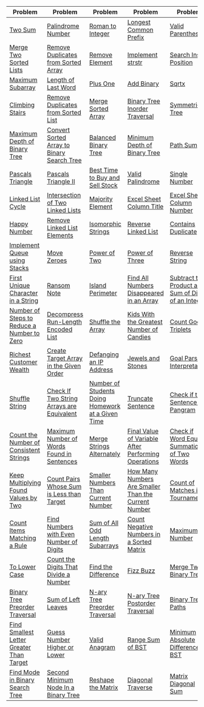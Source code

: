 | Problem                                   | Problem                                   | Problem                                   | Problem                                   | Problem                                   |
|-------------------------------------------|-------------------------------------------|-------------------------------------------|-------------------------------------------|-------------------------------------------|
| [Two Sum](#two-sum)                       | [Palindrome Number](#palindrome-number)   | [Roman to Integer](#roman-to-integer)     | [Longest Common Prefix](#longest-common-prefix) | [Valid Parentheses](#valid-parentheses)   |
| [Merge Two Sorted Lists](#merge-two-sorted-lists) | [Remove Duplicates from Sorted Array](#remove-duplicates-from-sorted-array) | [Remove Element](#remove-element)         | [Implement strstr](#implement-strstr)     | [Search Insert Position](#search-insert-position) |
| [Maximum Subarray](#maximum-subarray)     | [Length of Last Word](#length-of-last-word) | [Plus One](#plus-one)                     | [Add Binary](#add-binary)                 | [Sqrtx](#sqrtx)                           |
| [Climbing Stairs](#climbing-stairs)       | [Remove Duplicates from Sorted List](#remove-duplicates-from-sorted-list) | [Merge Sorted Array](#merge-sorted-array) | [Binary Tree Inorder Traversal](#binary-tree-inorder-traversal) | [Symmetric Tree](#symmetric-tree)         |
| [Maximum Depth of Binary Tree](#maximum-depth-of-binary-tree) | [Convert Sorted Array to Binary Search Tree](#convert-sorted-array-to-binary-search-tree) | [Balanced Binary Tree](#balanced-binary-tree) | [Minimum Depth of Binary Tree](#minimum-depth-of-binary-tree) | [Path Sum](#path-sum)                     |
| [Pascals Triangle](#pascals-triangle)    | [Pascals Triangle II](#pascals-triangle-ii) | [Best Time to Buy and Sell Stock](#best-time-to-buy-and-sell-stock) | [Valid Palindrome](#valid-palindrome)     | [Single Number](#single-number)           |
| [Linked List Cycle](#linked-list-cycle)  | [Intersection of Two Linked Lists](#intersection-of-two-linked-lists) | [Majority Element](#majority-element)     | [Excel Sheet Column Title](#excel-sheet-column-title) | [Excel Sheet Column Number](#excel-sheet-column-number) |
| [Happy Number](#happy-number)            | [Remove Linked List Elements](#remove-linked-list-elements) | [Isomorphic Strings](#isomorphic-strings) | [Reverse Linked List](#reverse-linked-list) | [Contains Duplicate](#contains-duplicate) |
| [Implement Queue using Stacks](#implement-queue-using-stacks) | [Move Zeroes](#move-zeroes)               | [Power of Two](#power-of-two)             | [Power of Three](#power-of-three)         | [Reverse String](#reverse-string)         |
| [First Unique Character in a String](#first-unique-character-in-a-string) | [Ransom Note](#ransom-note)               | [Island Perimeter](#island-perimeter)     | [Find All Numbers Disappeared in an Array](#find-all-numbers-disappeared-in-an-array) | [Subtract the Product and Sum of Digits of an Integer](#subtract-the-product-and-sum-of-digits-of-an-integer) |
| [Number of Steps to Reduce a Number to Zero](#number-of-steps-to-reduce-a-number-to-zero) | [Decompress Run-Length Encoded List](#decompress-run-length-encoded-list) | [Shuffle the Array](#shuffle-the-array)   | [Kids With the Greatest Number of Candies](#kids-with-the-greatest-number-of-candies) | [Count Good Triplets](#count-good-triplets) |
| [Richest Customer Wealth](#richest-customer-wealth) | [Create Target Array in the Given Order](#create-target-array-in-the-given-order) | [Defanging an IP Address](#defanging-an-ip-address) | [Jewels and Stones](#jewels-and-stones)   | [Goal Parser Interpretation](#goal-parser-interpretation) |
| [Shuffle String](#shuffle-string)        | [Check If Two String Arrays are Equivalent](#check-if-two-string-arrays-are-equivalent) | [Number of Students Doing Homework at a Given Time](#number-of-students-doing-homework-at-a-given-time) | [Truncate Sentence](#truncate-sentence)   | [Check if the Sentence Is Pangram](#check-if-the-sentence-is-pangram) |
| [Count the Number of Consistent Strings](#count-the-number-of-consistent-strings) | [Maximum Number of Words Found in Sentences](#maximum-number-of-words-found-in-sentences) | [Merge Strings Alternately](#merge-strings-alternately) | [Final Value of Variable After Performing Operations](#final-value-of-variable-after-performing-operations) | [Check if Word Equals Summation of Two Words](#check-if-word-equals-summation-of-two-words) |
| [Keep Multiplying Found Values by Two](#keep-multiplying-found-values-by-two) | [Count Pairs Whose Sum is Less than Target](#count-pairs-whose-sum-is-less-than-target) | [Smaller Numbers Than Current Number](#smaller-numbers-than-current-number) | [How Many Numbers Are Smaller Than the Current Number](#how-many-numbers-are-smaller-than-the-current-number) | [Count of Matches in Tournament](#count-of-matches-in-tournament) |
| [Count Items Matching a Rule](#count-items-matching-a-rule) | [Find Numbers with Even Number of Digits](#find-numbers-with-even-number-of-digits) | [Sum of All Odd Length Subarrays](#sum-of-all-odd-length-subarrays) | [Count Negative Numbers in a Sorted Matrix](#count-negative-numbers-in-a-sorted-matrix) | [Maximum 69 Number](#maximum-69-number)   |
| [To Lower Case](#to-lower-case)          | [Count the Digits That Divide a Number](#count-the-digits-that-divide-a-number) | [Find the Difference](#find-the-difference) | [Fizz Buzz](#fizz-buzz)                   | [Merge Two Binary Trees](#merge-two-binary-trees) |
| [Binary Tree Preorder Traversal](#binary-tree-preorder-traversal) | [Sum of Left Leaves](#sum-of-left-leaves) | [N-ary Tree Preorder Traversal](#n-ary-tree-preorder-traversal) | [N-ary Tree Postorder Traversal](#n-ary-tree-postorder-traversal) | [Binary Tree Paths](#binary-tree-paths)   |
| [Find Smallest Letter Greater Than Target](#find-smallest-letter-greater-than-target) | [Guess Number Higher or Lower](#guess-number-higher-or-lower) | [Valid Anagram](#valid-anagram)           | [Range Sum of BST](#range-sum-of-bst)     | [Minimum Absolute Difference in BST](#minimum-absolute-difference-in-bst) |
| [Find Mode in Binary Search Tree](#find-mode-in-binary-search-tree) | [Second Minimum Node In a Binary Tree](#second-minimum-node-in-a-binary-tree) | [Reshape the Matrix](#reshape-the-matrix) | [Diagonal Traverse](#diagonal-traverse)   | [Matrix Diagonal Sum](#matrix-diagonal-sum) |
